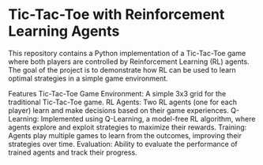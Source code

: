 # Tic-Tac-Toe with Reinforcement Learning Agents


This repository contains a Python implementation of a Tic-Tac-Toe game where both players are controlled by Reinforcement Learning (RL) agents. The goal of the project is to demonstrate how RL can be used to learn optimal strategies in a simple game environment.

Features
Tic-Tac-Toe Game Environment: A simple 3x3 grid for the traditional Tic-Tac-Toe game.
RL Agents: Two RL agents (one for each player) learn and make decisions based on their game experiences.
Q-Learning: Implemented using Q-Learning, a model-free RL algorithm, where agents explore and exploit strategies to maximize their rewards.
Training: Agents play multiple games to learn from the outcomes, improving their strategies over time.
Evaluation: Ability to evaluate the performance of trained agents and track their progress.
